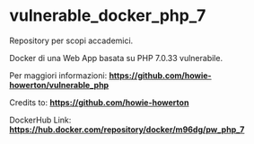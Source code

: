 # vulnerable_docker_php_7

Repository per scopi accademici.

Docker di una Web App basata su PHP 7.0.33 vulnerabile.

Per maggiori informazioni: **https://github.com/howie-howerton/vulnerable_php**

Credits to: **https://github.com/howie-howerton**

DockerHub Link: **https://hub.docker.com/repository/docker/m96dg/pw_php_7**
